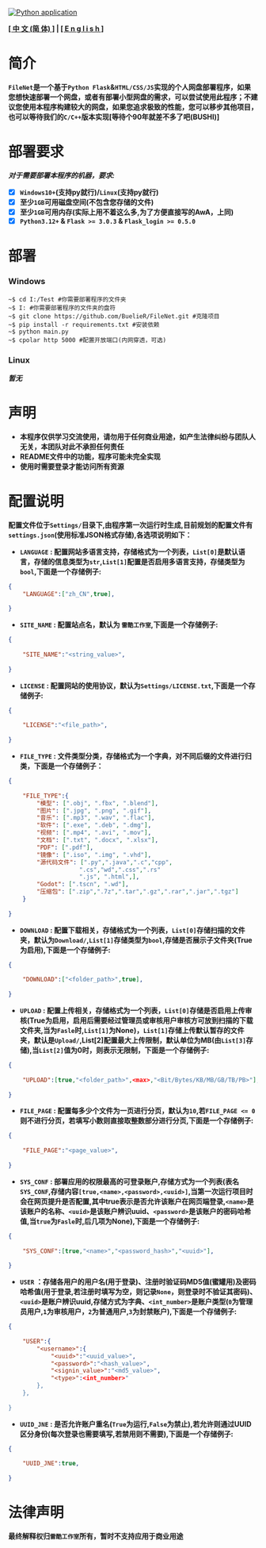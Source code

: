 [![Python application](https://github.com/thundercoolstudio/FileNet/actions/workflows/python-app.yml/badge.svg)](https://github.com/thundercoolstudio/FileNet/actions/workflows/python-app.yml)

**[[ 中 文 (简 体) ]](#简介) | [[ E n g l i s h ]](#简介)**

# 简介
**`FileNet`是一个基于`Python Flask`&`HTML/CSS/JS`实现的个人网盘部署程序，如果您想快速部署一个网盘，或者有部署小型网盘的需求，可以尝试使用此程序；不建议您使用本程序构建较大的网盘，如果您追求极致的性能，您可以移步其他项目，也可以等待我们的`C/C++`版本实现[等待个90年就差不多了吧(BUSHI)]**

# 部署要求
***对于需要部署本程序的机器，要求:***
- [x] **`Windows10+`(支持py就行)/`Linux`(支持py就行)**
- [x] **至少`1GB`可用磁盘空间(不包含您存储的文件)**
- [x] **至少`1GB`可用内存(实际上用不着这么多,为了方便直接写的AwA，上同)**
- [x] **`Python3.12+` & `Flask >= 3.0.3` & `Flask_login >= 0.5.0`**

# 部署
### Windows
```shell
~$ cd I:/Test #你需要部署程序的文件夹
~$ I: #你需要部署程序的文件夹的盘符
~$ git clone https://github.com/BuelieR/FileNet.git #克隆项目
~$ pip install -r requirements.txt #安装依赖
~$ python main.py
~$ cpolar http 5000 #配置开放端口(内网穿透，可选)
```

### Linux
***暂无***

# 声明
- **本程序仅供学习交流使用，请勿用于任何商业用途，如产生法律纠纷与团队人无关，本团队对此不承担任何责任**
- **README文件中的功能，程序可能未完全实现**
- **使用时需要登录才能访问所有资源**

# 配置说明
**配置文件位于`Settings/`目录下,由程序第一次运行时生成,目前规划的配置文件有`settings.json`(使用标准JSON格式存储),各选项说明如下：**
- **`LANGUAGE` : 配置网站多语言支持，存储格式为一个列表，`List[0]`是默认语言，存储的信息类型为`str`,`List[1]`配置是否启用多语言支持，存储类型为`bool`,下面是一个存储例子:**
```json
{
    "LANGUAGE":["zh_CN",true],
    
}
```
- **`SITE_NAME` : 配置站点名，默认为 `雷酷工作室`,下面是一个存储例子:**
```json
{
    
    "SITE_NAME":"<string_value>",
    
}
```
- **`LICENSE` : 配置网站的使用协议，默认为`Settings/LICENSE.txt`,下面是一个存储例子:**
```json
{
    
    "LICENSE":"<file_path>",
    
}
```
- **`FILE_TYPE` : 文件类型分类，存储格式为一个字典，对不同后缀的文件进行归类，下面是一个存储例子：**
```json
{
    
    "FILE_TYPE":{
        "模型": [".obj", ".fbx", ".blend"],
        "图片": [".jpg", ".png", ".gif"],
        "音乐": [".mp3", ".wav", ".flac"],
        "软件": [".exe", ".deb", ".dmg"],
        "视频": [".mp4", ".avi", ".mov"],
        "文档": [".txt", ".docx", ".xlsx"],
        "PDF": [".pdf"],
        "镜像": [".iso", ".img", ".vhd"],
        "源代码文件": [".py",".java",".c","cpp",
                    ".cs","wd",".css",".rs"
                    ".js", ".html",],
        "Godot": [".tscn", ".wd"],
        "压缩包": [".zip",".7z",".tar",".gz",".rar",".jar",".tgz"]
    }
    
}
```
- **`DOWNLOAD` : 配置下载相关，存储格式为一个列表，`List[0]`存储扫描的文件夹，默认为`Download/`,`List[1]`存储类型为`bool`,存储是否展示子文件夹(True为启用),下面是一个存储例子:**
```json
{
    
    "DOWNLOAD":["<folder_path>",true],
    
}
```
- **`UPLOAD` : 配置上传相关，存储格式为一个列表，`List[0]`存储是否启用上传审核(True为启用，启用后需要经过管理员或审核用户审核方可放到扫描的下载文件夹,当为`Fasle`时,`List[1]`为None)，`List[1]`存储上传默认暂存的文件夹，默认是`Upload/`,List[2]配置最大上传限制，默认单位为MB(由`List[3]`存储),当`List[2]`值为0时，则表示无限制，下面是一个存储例子:**
```json
{
    
    "UPLOAD":[true,"<folder_path>",<max>,"<Bit/Bytes/KB/MB/GB/TB/PB>"],
    
}
```
- **`FILE_PAGE` : 配置每多少个文件为一页进行分页，默认为`10`,若`FILE_PAGE <= 0`则不进行分页，若填写小数则直接取整数部分进行分页,下面是一个存储例子:**
```json
{
    
    "FILE_PAGE":"<page_value>",
    
}
```
- **`SYS_CONF` : 部署应用的权限最高的可登录账户,存储方式为一个列表(表名`SYS_CONF`,存储内容`[true,<name>,<password>,<uuid>]`,当第一次运行项目时会在网页提升是否配置,其中true表示是否允许该账户在网页端登录,`<name>`是该账户的名称、`<uuid>`是该账户辨识uuid、`<password>`是该账户的密码哈希值,当`true`为`Fasle`时,后几项为None),下面是一个存储例子:**
```json
{
    
    "SYS_CONF":[true,"<name>","<password_hash>","<uuid>"],
    
}
```
- **`USER` ：存储各用户的用户名(用于登录)、注册时验证码MD5值(蜜罐用)及密码哈希值(用于登录,若注册时填写为空，则记录`None`，则登录时不验证其密码)、`<uuid>`是账户辨识uuid,存储方式为字典、`<int_number>`是账户类型(`0`为管理员用户,`1`为审核用户，`2`为普通用户,`3`为封禁账户),下面是一个存储例子:**
```json
{
    
    "USER":{
        "<username>":{
            "<uuid>":"<uuid_value>",
            "<password>":"<hash_value>",
            "<signin_value>":"<md5_value>",
            "<type>":<int_number>"
        },
    },
    
}
```
- **`UUID_JNE` : 是否允许账户重名(`True`为运行,`False`为禁止),若允许则通过UUID区分身份(每次登录也需要填写,若禁用则不需要),下面是一个存储例子:**
```json
{
    
    "UUID_JNE":true,
    
}
```

# 法律声明
**最终解释权归`雷酷工作室`所有，暂时不支持应用于商业用途**
